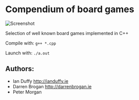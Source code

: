 Compendium of board games
=========================

![Screenshot](http://nopping.github.io/CBG/cbg.jpg)

Selection of well known board games implemented in C++

Compile with:
`g++ *.cpp`

Launch with:
`./a.out`

Authors:
---------

 - Ian Duffy http://ianduffy.ie
 - Darren Brogan http://darrenbrogan.ie
 - Peter Morgan

